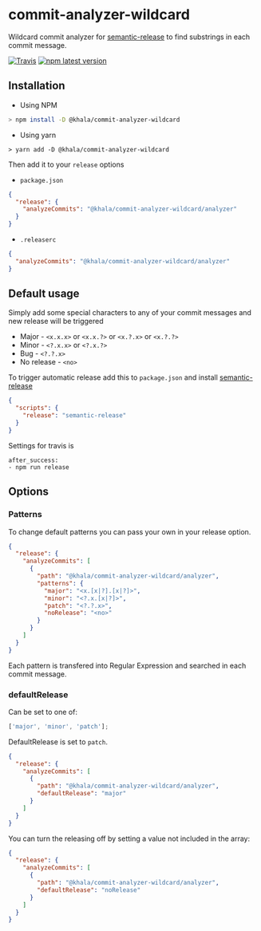 # commit-analyzer-wildcard

Wildcard commit analyzer for [semantic-release](https://github.com/semantic-release/semantic-release) to find substrings in each commit message.

[![Travis](https://img.shields.io/travis/karelhala/commit-analyzer-wildcard.svg)](https://travis-ci.org/karelhala/commit-analyzer-wildcard)
[![npm latest version](https://img.shields.io/npm/v/@khala/commit-analyzer-wildcard/latest.svg)](https://www.npmjs.com/package/@khala/commit-analyzer-wildcard)

## Installation
* Using NPM
```bash
> npm install -D @khala/commit-analyzer-wildcard
```
* Using yarn
```
> yarn add -D @khala/commit-analyzer-wildcard
```

Then add it to your `release` options

* `package.json`
```JSON
{
  "release": {
    "analyzeCommits": "@khala/commit-analyzer-wildcard/analyzer"
  }
}
```
* `.releaserc`
```JSON
{
  "analyzeCommits": "@khala/commit-analyzer-wildcard/analyzer"  
}
```

## Default usage
Simply add some special characters to any of your commit messages and new release will be triggered
* Major - `<x.x.x>` or `<x.x.?>` or `<x.?.x>` or `<x.?.?>`
* Minor - `<?.x.x>` or `<?.x.?>`
* Bug - `<?.?.x>`
* No release - `<no>`

To trigger automatic release add this to `package.json` and install [semantic-release](https://www.npmjs.com/package/semantic-release)
```JSON
{
  "scripts": {
    "release": "semantic-release"
  }
}
```

Settings for travis is
```YML
after_success:
- npm run release
```

## Options

### Patterns

To change default patterns you can pass your own in your release option.
```JSON
{
  "release": {
    "analyzeCommits": [
      {
        "path": "@khala/commit-analyzer-wildcard/analyzer",
        "patterns": {
          "major": "<x.[x|?].[x|?]>",
          "minor": "<?.x.[x|?]>",
          "patch": "<?.?.x>",
          "noRelease": "<no>"
        } 
      }
    ]
  }
}
```

Each pattern is transfered into Regular Expression and searched in each commit message.

### defaultRelease

Can be set to one of:

```jsx
['major', 'minor', 'patch'];
```

DefaultRelease is set to `patch`.

```JSON
{
  "release": {
    "analyzeCommits": [
      {
        "path": "@khala/commit-analyzer-wildcard/analyzer",
        "defaultRelease": "major"
      }
    ]
  }
}
```

You can turn the releasing off by setting a value not included in the array:

```JSON
{
  "release": {
    "analyzeCommits": [
      {
        "path": "@khala/commit-analyzer-wildcard/analyzer",
        "defaultRelease": "noRelease"
      }
    ]
  }
}
```
